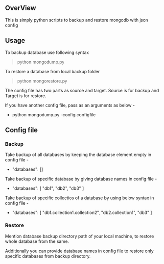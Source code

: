 ## OverView

This is simply python scripts to backup and restore mongodb with json config

## Usage

To backup database use following syntax 
> python mongodump.py

To restore a database from local backup folder
> python mongorestore.py

The config file has two parts as source and target. Source is for backup and Target is for restore.

If you have another config file, pass as an arguments as below -
 
- python mongodump.py -config configfile

## Config file

### Backup 

Take backup of all databases by keeping the database element empty in config file -

- "databases": []

Take backup of specific database by giving database names in config file - 

- "databases": [ "db1", "db2", "db3" ]

Take backup of specific collectios of a database by using below syntax in config file -

- "databases": [ "db1.collection1.collection2", "db2.collection1", "db3" ]

### Restore

Mention database backup directory path of your local machine, to restore whole database from the same. 

Additionally you can provide database names in config file to restore only specific databases from backup directory. 

